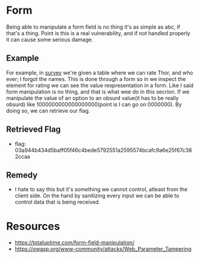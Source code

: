 # Form
Being able to manipulate a form field is no thing it's as simple as abc, if that's a thing. Point is this is a real vulnerability, and if not handled properly it can cause some serious damage.

## Example
For example, in <a href="http://192.168.43.251/index.php?page=survey">survey</a> we're given a table where we can rate Thor, and who ever; I forgot the names. This is done through a form so in we inspect the element for rating we can see the value respresentation in a form. Like I said form manipulation is no thing, and that is what wee do in this secrion. If we manipulate the value of an option to an obsurd value(it has to be really obsurd) like 1000000000000000000(point is I can go on 0000000). By doing so, we can retrieve our flag.


## Retrieved Flag
* flag: 03a944b434d5baff05f46c4bede5792551a2595574bcafc9a6e25f67c382ccaa


## Remedy
* I hate to say this but it's something we cannot control, atleast from the client side. On the hand by sanitizing every input we can be able to control data that is being received.

# Resources
* https://totaluptime.com/form-field-manipulation/
* https://owasp.org/www-community/attacks/Web_Parameter_Tampering